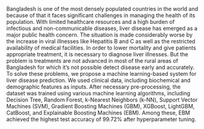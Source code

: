 Bangladesh is one of the most densely populated countries in the world and because of that it faces significant challenges in managing the health of its population. With limited healthcare resources and a high burden of infectious and non-communicable diseases, liver disease has emerged as a major public health concern. The situation is made considerably worse by the increase in viral illnesses like Hepatitis B and C as well as the restricted availability of medical facilities. In order to lower mortality and give patients appropriate treatment, it is necessary to diagnose liver illnesses. But the problem is treatments are not advanced in most of the rural areas of Bangladesh for which it’s not possible detect disease early and accurately. To solve these problems, we propose a machine learning-based system for liver disease prediction. We used clinical data, including biochemical and demographic features as inputs. After necessary pre-processing, the dataset was trained using various machine learning algorithms, including Decision Tree, Random Forest, k-Nearest Neighbors (k-NN), Support Vector Machines (SVM), Gradient Boosting Machines (GBM), XGBoost, LightGBM, CatBoost, and Explainable Boosting Machines (EBM). Among these, EBM achieved the highest test accuracy of 99.72% after hyperparameter tuning.
